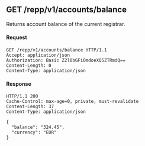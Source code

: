 ## GET /repp/v1/accounts/balance
Returns account balance of the current registrar.


#### Request
```
GET /repp/v1/accounts/balance HTTP/1.1
Accept: application/json
Authorization: Basic Z2l0bGFiOmdoeXQ5ZTRmdQ==
Content-Length: 0
Content-Type: application/json
```

#### Response
```
HTTP/1.1 200
Cache-Control: max-age=0, private, must-revalidate
Content-Length: 37
Content-Type: application/json

{
  "balance": "324.45",
  "currency": "EUR"
}
```
